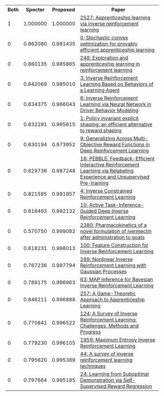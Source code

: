 <html><table><tr>
<th>Both</th>
<th>Specter</th>
<th>Proposed</th>
<th>Paper</th>
</tr>
<tr>
<td>1</td>
<td>1.000000</td>
<td>1.000000</td>
<td><a href="https://www.semanticscholar.org/paper/f65020fc3b1692d7989e099d6b6e698be5a50a93">2527: Apprenticeship learning via inverse reinforcement learning</a></td>
</tr>
<tr>
<td>0</td>
<td>0.862080</td>
<td>0.981435</td>
<td><a href="https://www.semanticscholar.org/paper/94858023ba2e784ee1b893984730197f8b3a1060">0: Stochastic convex optimization for provably efficient apprenticeship learning</a></td>
</tr>
<tr>
<td>0</td>
<td>0.860135</td>
<td>0.985865</td>
<td><a href="https://www.semanticscholar.org/paper/3b76c51beceb5057b1285bd7d709817cda17adc0">248: Exploration and apprenticeship learning in reinforcement learning</a></td>
</tr>
<tr>
<td>0</td>
<td>0.842069</td>
<td>0.985010</td>
<td><a href="https://www.semanticscholar.org/paper/a34698d5e89ce6d73e6d69a7d09cec36a80a68de">3: Inverse Reinforcement Learning Based on Behaviors of a Learning Agent</a></td>
</tr>
<tr>
<td>0</td>
<td>0.834375</td>
<td>0.966043</td>
<td><a href="https://www.semanticscholar.org/paper/ca40b0e554386c35e15b724f031d2640ed3fc7b1">6: Inverse Reinforcement Learning via Neural Network in Driver Behavior Modeling</a></td>
</tr>
<tr>
<td>0</td>
<td>0.832291</td>
<td>0.965615</td>
<td><a href="https://www.semanticscholar.org/paper/deea69aadc7119bb7e0663648ef8aedbd2ffff50">1: Policy invariant explicit shaping: an efficient alternative to reward shaping</a></td>
</tr>
<tr>
<td>0</td>
<td>0.830194</td>
<td>0.973952</td>
<td><a href="https://www.semanticscholar.org/paper/f0665b8ff64fa4a02ad5f21321d88546ebbc6f94">9: Generalizing Across Multi-Objective Reward Functions in Deep Reinforcement Learning</a></td>
</tr>
<tr>
<td>0</td>
<td>0.829736</td>
<td>0.987248</td>
<td><a href="https://www.semanticscholar.org/paper/45f573f302dc7e77cbc5d1a74ccbac3564bbebc8">16: PEBBLE: Feedback-Efficient Interactive Reinforcement Learning via Relabeling Experience and Unsupervised Pre-training</a></td>
</tr>
<tr>
<td>0</td>
<td>0.821595</td>
<td>0.991857</td>
<td><a href="https://www.semanticscholar.org/paper/1b75dc0186ad5a8ddf0cafb0b3494d1c0a7436b9">4: Inverse Constrained Reinforcement Learning</a></td>
</tr>
<tr>
<td>0</td>
<td>0.816493</td>
<td>0.992132</td>
<td><a href="https://www.semanticscholar.org/paper/17f23a5fdc202bd208bbc87de2a4824e6c125d5e">10: Active Task-Inference-Guided Deep Inverse Reinforcement Learning</a></td>
</tr>
<tr>
<td>0</td>
<td>0.570750</td>
<td>0.999082</td>
<td><a href="https://www.semanticscholar.org/paper/b05b67aca720d0bc39bc9afad02a19f522c7a1bc">2380: Pharmacokinetics of a novel formulation of ivermectin after administration to goats</a></td>
</tr>
<tr>
<td>0</td>
<td>0.818231</td>
<td>0.998013</td>
<td><a href="https://www.semanticscholar.org/paper/66ac3d7d8e75a64766fc59747d580bfa6d9e4031">100: Feature Construction for Inverse Reinforcement Learning</a></td>
</tr>
<tr>
<td>0</td>
<td>0.767236</td>
<td>0.997794</td>
<td><a href="https://www.semanticscholar.org/paper/1e045f3447f69d9a7cac18ef23062ea8dd661285">289: Nonlinear Inverse Reinforcement Learning with Gaussian Processes</a></td>
</tr>
<tr>
<td>0</td>
<td>0.789175</td>
<td>0.996963</td>
<td><a href="https://www.semanticscholar.org/paper/8c802ca0f26177d2dda7664778ab7bb3337edfb7">63: MAP Inference for Bayesian Inverse Reinforcement Learning</a></td>
</tr>
<tr>
<td>0</td>
<td>0.846211</td>
<td>0.996888</td>
<td><a href="https://www.semanticscholar.org/paper/6553b04761e1030b95755a83337627535a372c18">257: A Game-Theoretic Approach to Apprenticeship Learning</a></td>
</tr>
<tr>
<td>0</td>
<td>0.770841</td>
<td>0.996522</td>
<td><a href="https://www.semanticscholar.org/paper/9d4d8509f6da094a7c31e063f307e0e8592db27f">124: A Survey of Inverse Reinforcement Learning: Challenges, Methods and Progress</a></td>
</tr>
<tr>
<td>0</td>
<td>0.779230</td>
<td>0.996105</td>
<td><a href="https://www.semanticscholar.org/paper/11b6bdfe36c48b11367b27187da11d95892f0361">1959: Maximum Entropy Inverse Reinforcement Learning</a></td>
</tr>
<tr>
<td>0</td>
<td>0.795620</td>
<td>0.995389</td>
<td><a href="https://www.semanticscholar.org/paper/d0f19d65ca8edfd1a044bc7e03b90a40f021e703">44: A survey of inverse reinforcement learning techniques</a></td>
</tr>
<tr>
<td>0</td>
<td>0.797664</td>
<td>0.995185</td>
<td><a href="https://www.semanticscholar.org/paper/0eb1a4c84bf6c2c96decfe53c1e9899c2fb0b7ce">24: Learning from Suboptimal Demonstration via Self-Supervised Reward Regression</a></td>
</tr>
</table></html>
